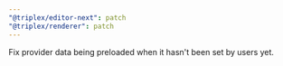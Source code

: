 ```yaml
---
"@triplex/editor-next": patch
"@triplex/renderer": patch
---
```


Fix provider data being preloaded when it hasn't been set by users yet.
